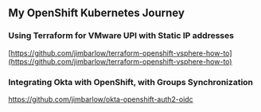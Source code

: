 ## My OpenShift Kubernetes Journey

### Using Terraform for VMware UPI with Static IP addresses

[https://github.com/jimbarlow/terraform-openshift-vsphere-how-to](https://github.com/jimbarlow/terraform-openshift-vsphere-how-to)

### Integrating Okta with OpenShift, with Groups Synchronization

https://github.com/jimbarlow/okta-openshift-auth2-oidc 
